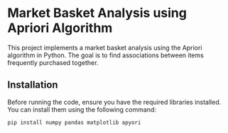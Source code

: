 # Market Basket Analysis using Apriori Algorithm

This project implements a market basket analysis using the Apriori algorithm in Python. The goal is to find associations between items frequently purchased together.

## Installation

Before running the code, ensure you have the required libraries installed. You can install them using the following command:

```bash
pip install numpy pandas matplotlib apyori
